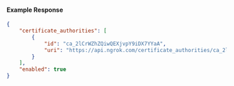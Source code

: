 <!-- Code generated for API Clients. DO NOT EDIT. -->

#### Example Response

```json
{
	"certificate_authorities": [
		{
			"id": "ca_2lCrWZhZQiwQEXjvpY9iDX7YYaA",
			"uri": "https://api.ngrok.com/certificate_authorities/ca_2lCrWZhZQiwQEXjvpY9iDX7YYaA"
		}
	],
	"enabled": true
}
```
